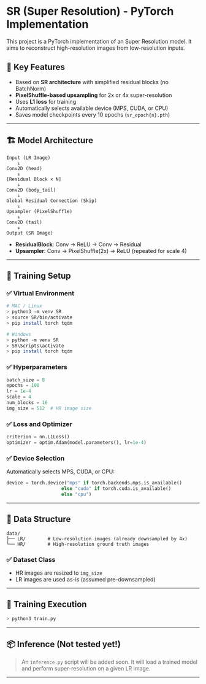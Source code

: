# SR (Super Resolution) - PyTorch Implementation

This project is a PyTorch implementation of an Super Resolution model. It aims to reconstruct high-resolution images from low-resolution inputs.

## 📌 Key Features

* Based on **SR architecture** with simplified residual blocks (no BatchNorm)
* **PixelShuffle-based upsampling** for 2x or 4x super-resolution
* Uses **L1 loss** for training
* Automatically selects available device (MPS, CUDA, or CPU)
* Saves model checkpoints every 10 epochs (`sr_epoch{n}.pth`)

---

## 🏗️ Model Architecture

```
Input (LR Image)
    ↓
Conv2D (head)
    ↓
[Residual Block × N]
    ↓
Conv2D (body_tail)
    ↓
Global Residual Connection (Skip)
    ↓
Upsampler (PixelShuffle)
    ↓
Conv2D (tail)
    ↓
Output (SR Image)
```

* **ResidualBlock**: Conv → ReLU → Conv → Residual
* **Upsampler**: Conv → PixelShuffle(2x) → ReLU (repeated for scale 4)

---

## 🧠 Training Setup

### ✅ Virtual Environment

```bash
# MAC / Linux
> python3 -m venv SR
> source SR/bin/activate
> pip install torch tqdm

# Windows
> python -m venv SR
> SR\Scripts\activate
> pip install torch tqdm
```

### ✅ Hyperparameters

```python
batch_size = 8
epochs = 100
lr = 1e-4
scale = 4
num_blocks = 16
img_size = 512  # HR image size
```

### ✅ Loss and Optimizer

```python
criterion = nn.L1Loss()
optimizer = optim.Adam(model.parameters(), lr=1e-4)
```

### ✅ Device Selection

Automatically selects MPS, CUDA, or CPU:

```python
device = torch.device("mps" if torch.backends.mps.is_available()
                    else "cuda" if torch.cuda.is_available()
                    else "cpu")
```

---

## 📁 Data Structure

```
data/
├── LR/        # Low-resolution images (already downsampled by 4x)
└── HR/        # High-resolution ground truth images
```

### ✅ Dataset Class

* HR images are resized to `img_size`
* LR images are used as-is (assumed pre-downsampled)

---

## 🚀 Training Execution

```bash
> python3 train.py
```

---

## 📦 Inference (Not tested yet!)

> An `inference.py` script will be added soon. It will load a trained model and perform super-resolution on a given LR image.

---
